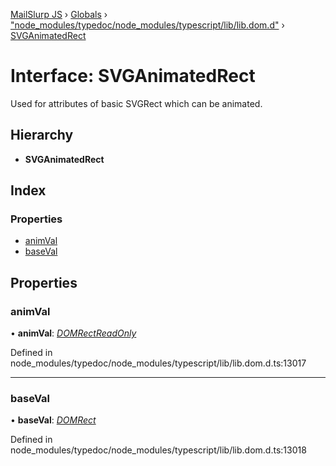 [MailSlurp JS](../README.md) › [Globals](../globals.md) › ["node_modules/typedoc/node_modules/typescript/lib/lib.dom.d"](../modules/_node_modules_typedoc_node_modules_typescript_lib_lib_dom_d_.md) › [SVGAnimatedRect](_node_modules_typedoc_node_modules_typescript_lib_lib_dom_d_.svganimatedrect.md)

# Interface: SVGAnimatedRect

Used for attributes of basic SVGRect which can be animated.

## Hierarchy

* **SVGAnimatedRect**

## Index

### Properties

* [animVal](_node_modules_typedoc_node_modules_typescript_lib_lib_dom_d_.svganimatedrect.md#animval)
* [baseVal](_node_modules_typedoc_node_modules_typescript_lib_lib_dom_d_.svganimatedrect.md#baseval)

## Properties

###  animVal

• **animVal**: *[DOMRectReadOnly](_node_modules_typedoc_node_modules_typescript_lib_lib_dom_d_.domrectreadonly.md)*

Defined in node_modules/typedoc/node_modules/typescript/lib/lib.dom.d.ts:13017

___

###  baseVal

• **baseVal**: *[DOMRect](_node_modules_typedoc_node_modules_typescript_lib_lib_dom_d_.domrect.md)*

Defined in node_modules/typedoc/node_modules/typescript/lib/lib.dom.d.ts:13018

